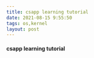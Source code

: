 ```yaml
---
title: csapp learning tutorial
date: 2021-08-15 9:55:50
tags: os,kernel
layout: post
---
```


#### csapp learning tutorial


